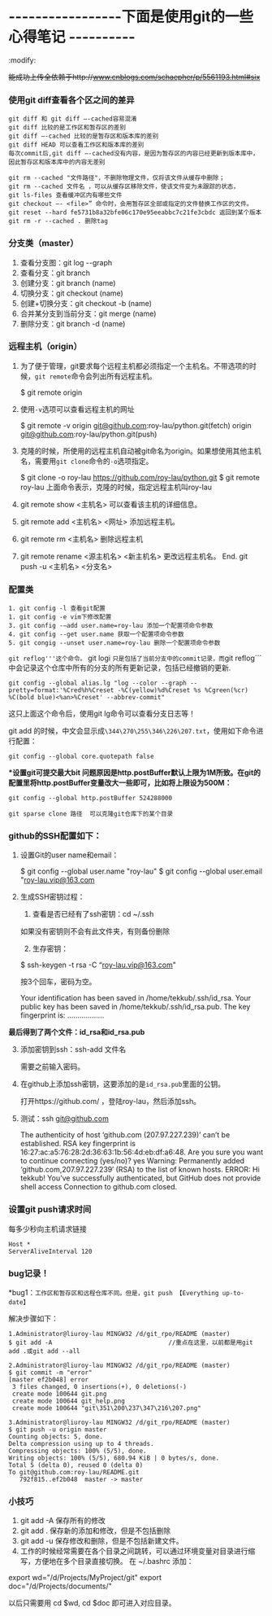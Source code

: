 #  -----------------下面是使用git的一些心得笔记 ----------

:modify:

~~能成功上传全依赖于http://www.cnblogs.com/schaepher/p/5561193.html#six~~
### 使用git diff查看各个区之间的差异
    git diff 和 git diff –-cached容易混淆
    git diff 比较的是工作区和暂存区的差别
    git diff –-cached 比较的是暂存区和版本库的差别
    git diff HEAD 可以查看工作区和版本库的差别
    每次commit后,git diff –-cached没有内容，是因为暂存区的内容已经更新到版本库中，因此暂存区和版本库中的内容无差别

    git rm --cached "文件路径"，不删除物理文件，仅将该文件从缓存中删除；
    git rm --cached 文件名 ，可以从缓存区移除文件，使该文件变为未跟踪的状态，
    git ls-files 查看缓冲区内有哪些文件
    git checkout –- <file>” 命令时，会用暂存区全部或指定的文件替换工作区的文件。
    git reset --hard fe5731b8a32bfe06c170e95eeabbc7c21fe3cbdc 返回到某个版本
    git rm -r --cached . 删除tag


### 分支类（master）
1. 查看分支图：git log --graph
2. 查看分支：git branch
3. 创建分支：git branch (name)
4. 切换分支：git checkout (name)
5. 创建+切换分支：git checkout -b (name)
6. 合并某分支到当前分支：git merge (name)
7. 删除分支：git branch -d (name)

### 远程主机（origin）
1. 为了便于管理，git要求每个远程主机都必须指定一个主机名。不带选项的时候，```git remote```命令会列出所有远程主机。

    $ git remote
    origin

2. 使用```-v```选项可以查看远程主机的网址

    $ git remote -v
    origin git@github.com:roy-lau/python.git(fetch)
    origin git@github.com:roy-lau/python.git(push)

3. 克隆的时候，所使用的远程主机自动被git命名为origin。如果想使用其他主机名，需要用```git clone```命令的```-o```选项指定。

    $ git clone -o roy-lau https://github.com/roy-lau/python.git
    $ git remote
    roy-lau
    上面命令表示，克隆的时候，指定远程主机叫roy-lau

4. git remote show <主机名> 可以查看该主机的详细信息。
5. git remote add <主机名> <网址> 添加远程主机。
6. git remote rm <主机名> 删除远程主机
7. git remote rename <源主机名> <新主机名> 更改远程主机名。
End. git push -u <主机名> <分支名>

### 配置类

    1. git config -l 查看git配置
    1. git config -e vim下修改配置
    3. git config -–add user.name=roy-lau 添加一个配置项命令参数
    4. git config --get user.name 获取一个配置项命令参数
    5. git congig --unset user.name=roy-lau 删除一个配置项命令参数

   ```git reflog'''这个命令。``` git logi ```只是包括了当前分支中的commit记录，而```git reflog```中会记录这个仓库中所有的分支的所有更新记录，包括已经撤销的更新.

    git config --global alias.lg "log --color --graph --pretty=format:'%Cred%h%Creset -%C(yellow)%d%Creset %s %Cgreen(%cr) %C(bold blue)<%an>%Creset' --abbrev-commit"

   这只上面这个命令后，使用git lg命令可以查看分支日志等！

   git add 的时候，中文会显示成``` \344\270\255\346\226\207.txt ```，使用如下命令进行配置：

    git config --global core.quotepath false
   
    

__*设置git可提交最大bit
问题原因是http.postBuffer默认上限为1M所致。在git的配置里将http.postBuffer变量改大一些即可，比如将上限设为500M：__
    
    git config --global http.postBuffer 524288000

    git sparse clone 路径  可以克隆git仓库下的某个目录

### github的SSH配置如下：

1. 设置Git的user name和email：

    $ git config --global user.name "roy-lau"
    $ git config --global user.email "roy-lau.vip@163.com


2. 生成SSH密钥过程：

    1. 查看是否已经有了ssh密钥：cd ~/.ssh

	如果没有密钥则不会有此文件夹，有则备份删除

    2. 生存密钥：

	$ ssh-keygen -t rsa -C  “roy-lau.vip@163.com"

    按3个回车，密码为空。

    Your identification has been saved in /home/tekkub/.ssh/id_rsa.
    Your public key has been saved in /home/tekkub/.ssh/id_rsa.pub.
    The key fingerprint is:
    ………………

__最后得到了两个文件：id_rsa和id_rsa.pub__

3. 添加密钥到ssh：ssh-add 文件名

	需要之前输入密码。

4. 在github上添加ssh密钥，这要添加的是```id_rsa.pub```里面的公钥。
    
	打开https://github.com/ ，登陆roy-lau，然后添加ssh。

5. 测试：ssh git@github.com

    The authenticity of host ‘github.com (207.97.227.239)’ can’t be established.
    RSA key fingerprint is 16:27:ac:a5:76:28:2d:36:63:1b:56:4d:eb:df:a6:48.
    Are you sure you want to continue connecting (yes/no)? yes
    Warning: Permanently added ‘github.com,207.97.227.239′ (RSA) to the list of known hosts.
    ERROR: Hi tekkub! You’ve successfully authenticated, but GitHub does not provide shell access
    Connection to github.com closed.
    
### 设置git push请求时间
每多少秒向主机请求链接

    Host *
    ServerAliveInterval 120 

### bug记录！

*bug1：```工作区和暂存区和远程仓库不同。但是，git push 【Everything up-to-date】```<br>

解决步骤如下：

    1.Administrator@liuroy-lau MINGW32 /d/git_rpo/README (master)
    $ git add -A                                //重点在这里，以前都是用git add .或git add --all

    2.Administrator@liuroy-lau MINGW32 /d/git_rpo/README (master)
    $ git commit -m "error"
    [master ef2b048] error
     3 files changed, 0 insertions(+), 0 deletions(-)
     create mode 100644 git.png
     create mode 100644 git_help.png
     create mode 100644 "git\351\200\237\347\216\207.png"

    3.Administrator@liuroy-lau MINGW32 /d/git_rpo/README (master)
    $ git push -u origin master
    Counting objects: 5, done.
    Delta compression using up to 4 threads.
    Compressing objects: 100% (5/5), done.
    Writing objects: 100% (5/5), 680.94 KiB | 0 bytes/s, done.
    Total 5 (delta 0), reused 0 (delta 0)
    To git@github.com:roy-lau/README.git
       792f815..ef2b048  master -> master

### 小技巧
1.  git add -A   保存所有的修改
2.  git add .    保存新的添加和修改，但是不包括删除
3.  git add -u   保存修改和删除，但是不包括新建文件。
4.  工作的时候经常需要在各个目录之间跳转，可以通过环境变量对目录进行缩写，方便地在多个目录直接切换。
在 ~/.bashrc 添加：

export wd="/d/Projects/MyProject/git"
export doc="/d/Projects/documents/"

以后只需要用 cd $wd, cd $doc 即可进入对应目录。
